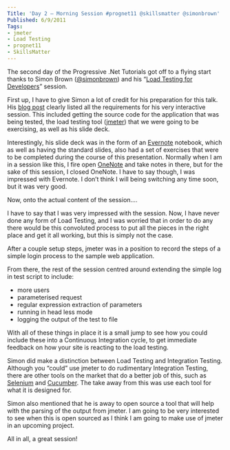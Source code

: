 ```yaml
---
Title: 'Day 2 – Morning Session #prognet11 @skillsmatter @simonbrown'
Published: 6/9/2011
Tags:
- jmeter
- Load Testing
- prognet11
- SkillsMatter
---
```


The second day of the Progressive .Net Tutorials got off to a flying start thanks to Simon Brown ([@simonbrown](http://twitter.com/#!/simonbrown)) and his “[Load Testing for Developers](http://skillsmatter.com/podcast/open-source-dot-net/load-testing-for-developers)” session.

First up, I have to give Simon a lot of credit for his preparation for this talk. His [blog post](http://www.codingthearchitecture.com/2011/08/25/load_testing_for_developers.html) clearly listed all the requirements for his very interactive session. This included getting the source code for the application that was being tested, the load testing tool ([jmeter](http://jakarta.apache.org/jmeter/)) that we were going to be exercising, as well as his slide deck.

Interestingly, his slide deck was in the form of an [Evernote](http://www.evernote.com/) notebook, which as well as having the standard slides, also had a set of exercises that were to be completed during the course of this presentation. Normally when I am in a session like this, I fire open [OneNote](http://office.microsoft.com/en-gb/onenote/) and take notes in there, but for the sake of this session, I closed OneNote. I have to say though, I was impressed with Evernote. I don’t think I will being switching any time soon, but it was very good.

Now, onto the actual content of the session….

I have to say that I was very impressed with the session. Now, I have never done any form of Load Testing, and I was worried that in order to do any there would be this convoluted process to put all the pieces in the right place and get it all working, but this is simply not the case.

After a couple setup steps, jmeter was in a position to record the steps of a simple login process to the sample web application.

From there, the rest of the session centred around extending the simple log in test script to include:

- more users
- parameterised request
- regular expression extraction of parameters
- running in head less mode
- logging the output of the test to file
 
With all of these things in place it is a small jump to see how you could include these into a Continuous Integration cycle, to get immediate feedback on how your site is reacting to the load testing.

Simon did make a distinction between Load Testing and Integration Testing. Although you “could” use jmeter to do rudimentary Integration Testing, there are other tools on the market that do a better job of this, such as [Selenium](http://seleniumhq.org/) and [Cucumber](http://cukes.info/). The take away from this was use each tool for what it is designed for.

Simon also mentioned that he is away to open source a tool that will help with the parsing of the output from jmeter. I am going to be very interested to see when this is open sourced as I think I am going to make use of jmeter in an upcoming project.

All in all, a great session!
